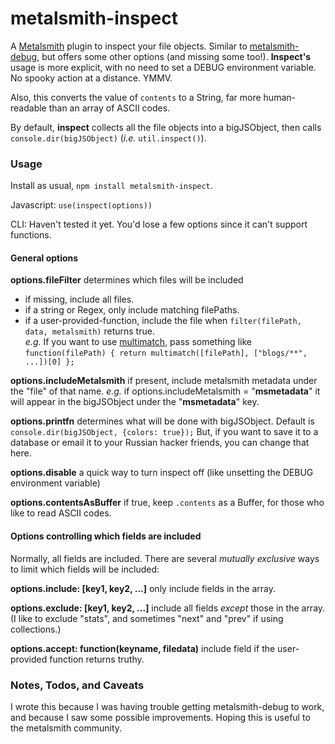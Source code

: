 # metalsmith-inspect
A [Metalsmith]("http://www.metalsmith.io/") plugin to inspect your file objects.
Similar to [metalsmith-debug](https://www.npmjs.com/package/metalsmith-debug), but offers some other options (and missing some too!).  **Inspect's** usage is more explicit, with no need to set a DEBUG environment variable.  No spooky action at a distance.  YMMV.

Also, this converts the value of `contents` to a String, far more human-readable than an array of ASCII codes.

By default, **inspect** collects all the file objects into a bigJSObject, then calls `console.dir(bigJSObject)` (_i.e._ `util.inspect()`).

### Usage

Install as usual,  `npm install metalsmith-inspect`.

Javascript:  `use(inspect(options))`

CLI: Haven't tested it yet.  You'd lose a few options since it can't support functions.

#### General options

**options.fileFilter** determines which files will be included
 - if missing, include all files.
 - if a string or Regex, only include matching filePaths.
 - if a user-provided-function, include the file when `filter(filePath, data, metalsmith)` returns true.  
 _e.g._ If you want to use [multimatch](https://www.npmjs.com/package/multimatch), pass something like `function(filePath) { return multimatch([filePath], ["blogs/**", ...])[0] };`

**options.includeMetalsmith**   if present, include metalsmith metadata under the "file" of that name.
 _e.g._ if options.includeMetalsmith = "__msmetadata__" it will appear in the bigJSObject under the "__msmetadata__" key.

**options.printfn** determines what will be done with bigJSObject.  Default is `console.dir(bigJSObject, {colors: true});`
 But, if you want to save it to a database or email it to your Russian hacker friends, you can change that here.

**options.disable** a quick way to turn inspect off (like unsetting the DEBUG environment variable)

**options.contentsAsBuffer** if true, keep `.contents` as a Buffer, for those who like to read ASCII codes.

#### Options controlling which fields are included
Normally, all fields are included.  There are several _mutually exclusive_ ways to limit which fields will be included:

**options.include: [key1, key2, ...]**  only include fields in the array.

**options.exclude: [key1, key2, ...]**  include all fields _except_ those in the array.  (I like to exclude "stats", and sometimes "next" and "prev" if using collections.)

**options.accept: function(keyname, filedata)**  include field if the user-provided function returns truthy.

### Notes, Todos, and Caveats

I wrote this because I was having trouble getting metalsmith-debug to work, and because I saw some possible improvements.  Hoping this is useful to the metalsmith community.
